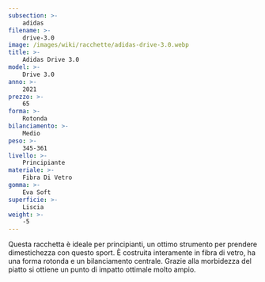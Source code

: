 ```yaml
---
subsection: >-
    adidas
filename: >-
    drive-3.0
image: /images/wiki/racchette/adidas-drive-3.0.webp
title: >-
    Adidas Drive 3.0
model: >-
    Drive 3.0
anno: >-
    2021
prezzo: >-
    65
forma: >-
    Rotonda
bilanciamento: >-
    Medio
peso: >-
    345-361
livello: >-
    Principiante
materiale: >-
    Fibra Di Vetro
gomma: >-
    Eva Soft
superficie: >-
    Liscia
weight: >-
    -5
---
```

Questa racchetta è ideale per principianti, un ottimo strumento per prendere dimestichezza con questo sport. È costruita interamente in fibra di vetro, ha una forma rotonda e un bilanciamento centrale. Grazie alla morbidezza del piatto si ottiene un punto di impatto ottimale molto ampio.